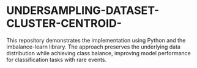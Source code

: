 # UNDERSAMPLING-DATASET-CLUSTER-CENTROID-
This repository demonstrates the implementation using Python and the imbalance-learn library. The approach preserves the underlying data distribution while achieving class balance, improving model performance for classification tasks with rare events.
